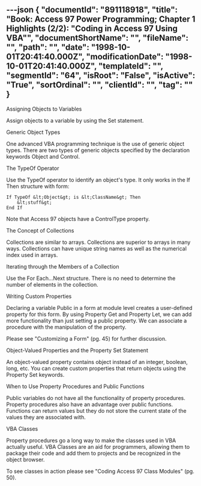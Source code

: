 ---json
{
  "documentId": "891118918",
  "title": "Book: Access 97 Power Programming; Chapter 1 Highlights (2/2): &quot;Coding in Access 97 Using VBA&quot;",
  "documentShortName": "",
  "fileName": "",
  "path": "",
  "date": "1998-10-01T20:41:40.000Z",
  "modificationDate": "1998-10-01T20:41:40.000Z",
  "templateId": "",
  "segmentId": "64",
  "isRoot": "False",
  "isActive": "True",
  "sortOrdinal": "",
  "clientId": "",
  "tag": ""
}
---

Assigning Objects to Variables

Assign objects to a variable by using the Set statement.


Generic Object Types

One advanced VBA programming technique is the use of generic object types. There are two types of generic objects specified by the declaration keywords Object and Control.


The TypeOf Operator

Use the TypeOf operator to identify an object's type. It only works in the If Then structure with form:

    If TypeOf &lt;Object&gt; is &lt;ClassName&gt; Then
        &lt;stuff&gt;
    End If

Note that Access 97 objects have a ControlType property.


The Concept of Collections

Collections are similar to arrays. Collections are superior to arrays in many ways. Collections can have unique string names as well as the numerical index used in arrays.


Iterating through the Members of a Collection

Use the For Each...Next structure. There is no need to determine the number of elements in the collection.


Writing Custom Properties

Declaring a variable Public in a form at module level creates a user-defined property for this form. By using Property Get and Property Let, we can add more functionality than just setting a public property. We can associate a procedure with the manipulation of the property.

Please see &quot;Customizing a Form&quot; (pg. 45) for further discussion.


Object-Valued Properties and the Property Set Statement

An object-valued property contains object instead of an integer, boolean, long, etc. You can create custom properties that return objects using the Property Set keywords.


When to Use Property Procedures and Public Functions

Public variables do not have all the functionality of property procedures. Property procedures also have an advantage over public functions. Functions can return values but they do not store the current state of the values they are associated with.


VBA Classes

Property procedures go a long way to make the classes used in VBA actually useful. VBA Classes are an aid for programmers, allowing them to package their code and add them to projects and be recognized in the object browser.

To see classes in action please see &quot;Coding Access 97 Class Modules&quot; (pg. 50).
